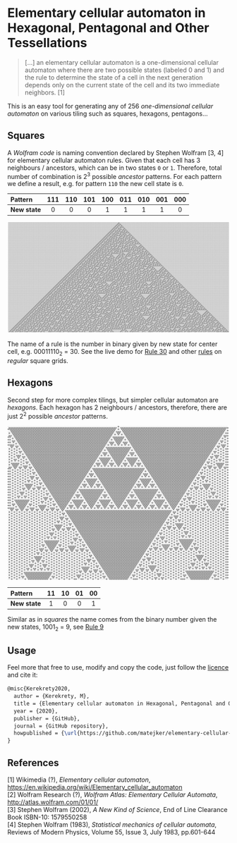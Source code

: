 # Elementary cellular automaton in Hexagonal, Pentagonal and Other Tessellations
> [...] an elementary cellular automaton is a one-dimensional cellular automaton 
where there are two possible states (labeled 0 and 1) and the rule to determine 
the state of a cell in the next generation depends only on the current state of 
the cell and its two immediate neighbors. [1]

This is an easy tool for generating any of 256 _one-dimensional cellular automaton_ on various 
tiling such as squares, hexagons, pentagons...

## Squares
A _Wolfram code_ is naming convention declared by Stephen Wolfram [3, 4] for elementary 
cellular automaton rules. Given that each cell has 3 neighbours / ancestors, which can be in 
two states `0` or `1`. Therefore, total number of combination is 2<sup>3</sup> possible 
_ancestor_ patterns. For each pattern we define a result, e.g. for pattern `110` the new cell 
state is `0`. 

| Pattern       | 111    | 110    | 101    | 100    | 011    | 010    | 001    | 000    |
| :---          | :----: | :----: | :----: | :----: | :----: | :----: | :----: | :----: |
| **New state** | 0      | 0      | 0      | 1      | 1      | 1      | 1      | 0      |

![](./docs/rule30.png)

The name of a rule is the number in binary given by new state for center cell, 
e.g. 00011110<sub>2</sub> = 30. See the live demo for 
[Rule 30](https://matejker.github.io/elementary-cellular-automaton/orthogonal.html?rule=30) and other 
[rules](./orthogonal.md) on _regular_ square grids.

## Hexagons
Second step for more complex tilings, but simpler cellular automaton are _hexagons_. 
Each hexagon has 2 neighbours / ancestors, therefore, there are just 2<sup>2</sup> possible 
_ancestor_ patterns.

![](./docs/rule9.png)

| Pattern       | 11     | 10     | 01     | 00     |
| :---          | :----: | :----: | :----: | :----: | 
| **New state** | 1      | 0      | 0      | 1      |

Similar as in _squares_ the name comes from the binary number given the new states, 1001<sub>2</sub> = 9,
see [Rule 9](https://matejker.github.io/elementary-cellular-automaton/hexagonal.html?rule=9)

## Usage
Feel more that free to use, modify and copy the code, just follow the [licence](./LICENSE.txt) and cite it:

```tex
@misc{Kerekrety2020,
  author = {Kerekrety, M},
  title = {Elementary cellular automaton in Hexagonal, Pentagonal and Other Tessellations},
  year = {2020},
  publisher = {GitHub},
  journal = {GitHub repository},
  howpublished = {\url{https://github.com/matejker/elementary-cellular-automaton}}
}
```

## References
[1] Wikimedia (?), _Elementary cellular automaton_, https://en.wikipedia.org/wiki/Elementary_cellular_automaton  
[2] Wolfram Research (?), _Wolfram Atlas: Elementary Cellular Automata_, http://atlas.wolfram.com/01/01/  
[3] Stephen Wolfram (2002), _A New Kind of Science_, End of Line Clearance Book ISBN-10: 1579550258  
[4] Stephen Wolfram (1983), _Statistical mechanics of cellular automata_, Reviews of Modern Physics, Volume 55, Issue 3, July 1983, pp.601-644
